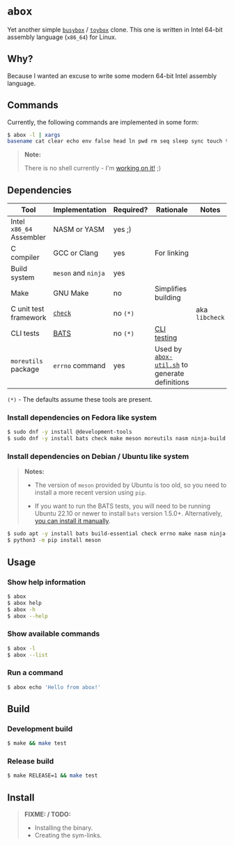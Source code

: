 # `abox`

Yet another simple [`busybox`](https://www.busybox.net) /
[`toybox`](https://landley.net/toybox) clone. This one is written in
Intel 64-bit assembly language (`x86_64`) for Linux.

## Why?

Because I wanted an excuse to write some modern 64-bit Intel assembly
language.

## Commands

Currently, the following commands are implemented in some form:

```bash
$ abox -l | xargs
basename cat clear echo env false head ln pwd rm seq sleep sync touch true yes
```

> **Note:**
>
> There is no shell currently - I'm [working on it!](https://github.com/jamesodhunt/abox/issues/1) ;)

## Dependencies

| Tool | Implementation | Required? | Rationale | Notes |
|-|-|-|-|-|
| Intel `x86_64` Assembler | NASM or YASM | yes ;) | | |
| C compiler | GCC or Clang | yes | For linking | |
| Build system | `meson` and `ninja` | yes | | |
| Make | GNU Make | no | Simplifies building | |
| C unit test framework | [`check`](https://github.com/libcheck/check) | no `(*)` | | aka `libcheck` |
| CLI tests | [BATS](https://github.com/bats-core/bats-core) | no `(*)` | [CLI testing](bats) | |
| `moreutils` package | `errno` command | yes | Used by [`abox-util.sh`](scripts/abox-util.sh) to generate definitions | |

`(*)` - The defaults assume these tools are present.

### Install dependencies on Fedora like system

```bash
$ sudo dnf -y install @development-tools
$ sudo dnf -y install bats check make meson moreutils nasm ninja-build yasm
```

### Install dependencies on Debian / Ubuntu like system

> **Notes:**
>
> - The version of `meson` provided by Ubuntu is too old,
>   so you need to install a more recent version using `pip`.
>
> - If you want to run the BATS tests, you will need to be running
>   Ubuntu 22.10 or newer to install `bats` version 1.5.0+.
>   Alternatively, [you can install it manually](https://github.com/bats-core/bats-core).

```bash
$ sudo apt -y install bats build-essential check errno make nasm ninja-build python3-pip yasm
$ python3 -m pip install meson
```

## Usage

### Show help information

```bash
$ abox
$ abox help
$ abox -h
$ abox --help
```

### Show available commands

```bash
$ abox -l
$ abox --list
```

### Run a command

```bash
$ abox echo 'Hello from abox!'
```

## Build

### Development build

```bash
$ make && make test
```

### Release build

```bash
$ make RELEASE=1 && make test
```

## Install

> **FIXME: / TODO:**
>
> - Installing the binary.
> - Creating the sym-links.
